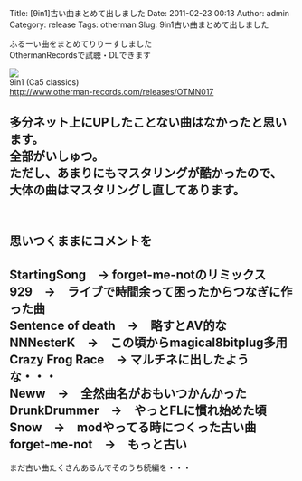 Title: [9in1]古い曲まとめて出しました
Date: 2011-02-23 00:13
Author: admin
Category: release
Tags: otherman
Slug: 9in1古い曲まとめて出しました

ふるーい曲をまとめてりりーすしました  
OthermanRecordsで試聴・DLできます

![](http://ia700403.us.archive.org/5/items/OTMN017/9in1.png)  
9in1 (Ca5 classics)  
<http://www.otherman-records.com/releases/OTMN017>

多分ネット上にUPしたことない曲はなかったと思います。  
全部がいしゅつ。  
ただし、あまりにもマスタリングが酷かったので、  
大体の曲はマスタリングし直してあります。  
　  
　  
思いつくままにコメントを  
------------  
StartingSong　→ forget-me-notのリミックス  
929　→　ライブで時間余って困ったからつなぎに作った曲  
Sentence of death　→　略すとAV的な  
NNNesterK　→　この頃からmagical8bitplug多用  
Crazy Frog Race　→ マルチネに出したような・・・  
Neww　→　全然曲名がおもいつかんかった  
DrunkDrummer　→　やっとFLに慣れ始めた頃  
Snow　→　modやってる時につくった古い曲  
forget-me-not　→　もっと古い  
------------

まだ古い曲たくさんあるんでそのうち続編を・・・
